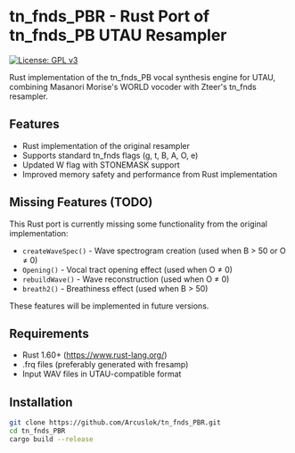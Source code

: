 # tn_fnds_PBR - Rust Port of tn_fnds_PB UTAU Resampler

[![License: GPL v3](https://img.shields.io/badge/License-GPLv3-blue.svg)](https://www.gnu.org/licenses/gpl-3.0)

Rust implementation of the tn_fnds_PB vocal synthesis engine for UTAU, combining Masanori Morise's WORLD vocoder with Zteer's tn_fnds resampler.

## Features

- Rust implementation of the original resampler
- Supports standard tn_fnds flags (g, t, B, A, O, e)
- Updated W flag with STONEMASK support
- Improved memory safety and performance from Rust implementation

## Missing Features (TODO)

This Rust port is currently missing some functionality from the original implementation:

- `createWaveSpec()` - Wave spectrogram creation (used when B > 50 or O ≠ 0)
- `Opening()` - Vocal tract opening effect (used when O ≠ 0)
- `rebuildWave()` - Wave reconstruction (used when O ≠ 0) 
- `breath2()` - Breathiness effect (used when B > 50)

These features will be implemented in future versions.

## Requirements

- Rust 1.60+ (https://www.rust-lang.org/)
- .frq files (preferably generated with fresamp)
- Input WAV files in UTAU-compatible format

## Installation

```sh
git clone https://github.com/Arcuslok/tn_fnds_PBR.git
cd tn_fnds_PBR
cargo build --release
